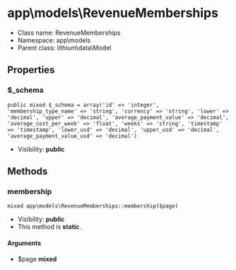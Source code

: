 app\models\RevenueMemberships
===============






* Class name: RevenueMemberships
* Namespace: app\models
* Parent class: lithium\data\Model





Properties
----------


### $_schema

    public mixed $_schema = array('id' => 'integer', 'membership_type_name' => 'string', 'currency' => 'string', 'lower' => 'decimal', 'upper' => 'decimal', 'average_payment_value' => 'decimal', 'average_cost_per_week' => 'float', 'weeks' => 'string', 'timestamp' => 'timestamp', 'lower_usd' => 'decimal', 'upper_usd' => 'decimal', 'average_payment_value_usd' => 'decimal')





* Visibility: **public**


Methods
-------


### membership

    mixed app\models\RevenueMemberships::membership($page)





* Visibility: **public**
* This method is **static**.


#### Arguments
* $page **mixed**


